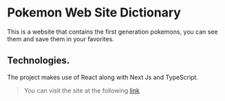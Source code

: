 # Pokemon Web Site Dictionary
This is a website that contains the first generation pokemons, you can see them and save them in your favorites.
## Technologies.
The project makes use of React along with Next Js and TypeScript.

> You can visit the site at the following [link]()
